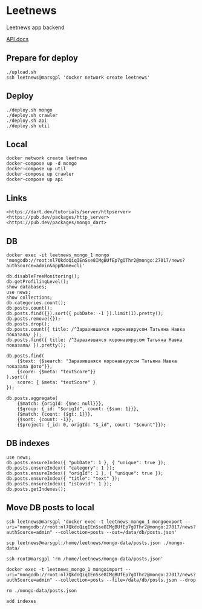 # Leetnews

Leetnews app backend

[API docs](https://github.com/marsgpl/leetnews-backend/wiki/API-docs)

## Prepare for deploy

    ./upload.sh
    ssh leetnews@marsgpl 'docker network create leetnews'

## Deploy

    ./deploy.sh mongo
    ./deploy.sh crawler
    ./deploy.sh api
    ./deploy.sh util

## Local

    docker network create leetnews
    docker-compose up -d mongo
    docker-compose up util
    docker-compose up crawler
    docker-compose up api

## Links

    <https://dart.dev/tutorials/server/httpserver>
    <https://pub.dev/packages/http_server>
    <https://pub.dev/packages/mongo_dart>

## DB

    docker exec -it leetnews_mongo_1 mongo 'mongodb://root:nl7QkdoQiqIEnSse8IMgBUfEp7gOThr2@mongo:27017/news?authSource=admin&appName=cli'

    db.disableFreeMonitoring();
    db.getProfilingLevel();
    show databases;
    use news;
    show collections;
    db.categories.count();
    db.posts.count();
    db.posts.find({}).sort({ pubDate: -1 }).limit(1).pretty();
    db.posts.remove({});
    db.posts.drop();
    db.posts.count({ title: /^Заразившаяся коронавирусом Татьяна Навка показала/ });
    db.posts.find({ title: /^Заразившаяся коронавирусом Татьяна Навка показала/ }).pretty();

    db.posts.find(
        {$text: {$search: "Заразившаяся коронавирусом Татьяна Навка показала фото"}},
        {score: {$meta: "textScore"}}
    ).sort({
        score: { $meta: "textScore" }
    });

    db.posts.aggregate(
        {$match: {origId: {$ne: null}}},
        {$group: {_id: "$origId", count: {$sum: 1}}},
        {$match: {count: {$gt: 1}}},
        {$sort: {count: -1}},
        {$project: {_id: 0, origId: "$_id", count: "$count"}});

## DB indexes

    use news;
    db.posts.ensureIndex({ "pubDate": 1 }, { "unique": true });
    db.posts.ensureIndex({ "category": 1 });
    db.posts.ensureIndex({ "origId": 1 }, { "unique": true });
    db.posts.ensureIndex({ "title": "text" });
    db.posts.ensureIndex({ "isCovid": 1 });
    db.posts.getIndexes();

## Move DB posts to local

    ssh leetnews@marsgpl 'docker exec -t leetnews_mongo_1 mongoexport --uri="mongodb://root:nl7QkdoQiqIEnSse8IMgBUfEp7gOThr2@mongo:27017/news?authSource=admin" --collection=posts --out=/data/db/posts.json'

    scp leetnews@marsgpl:/home/leetnews/mongo-data/posts.json ./mongo-data/

    ssh root@marsgpl 'rm /home/leetnews/mongo-data/posts.json'

    docker exec -t leetnews_mongo_1 mongoimport --uri="mongodb://root:nl7QkdoQiqIEnSse8IMgBUfEp7gOThr2@mongo:27017/news?authSource=admin" --collection=posts --file=/data/db/posts.json --drop

    rm ./mongo-data/posts.json

    add indexes
